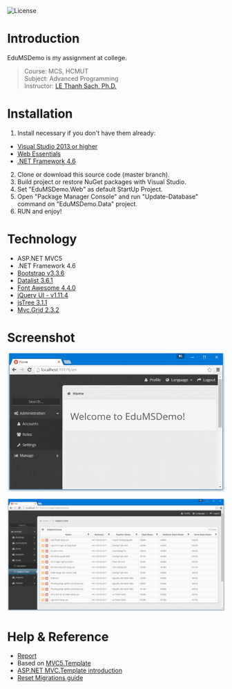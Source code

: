 ![License](https://img.shields.io/badge/license-MIT-green.svg?style=plastic)

# Introduction
EduMSDemo is my assignment at college.
> Course: MCS, HCMUT <br />
> Subject: Advanced Programming<br />
> Instructor: [LE Thanh Sach, Ph.D.](http://cse.hcmut.edu.vn/~ltsach/)

# Installation
1. Install necessary if you don't have them already:
  - [Visual Studio 2013 or higher](https://www.visualstudio.com/en-us/downloads/download-visual-studio-vs.aspx)
  - [Web Essentials](http://vswebessentials.com/download)
  - [.NET Framework 4.6](http://getdotnet.azurewebsites.net/target-dotnet-platforms.html)
2. Clone or download this source code (master branch).
3. Build project or restore NuGet packages with Visual Studio.
4. Set "EduMSDemo.Web" as default StartUp Project.
5. Open "Package Manager Console" and run "Update-Database" command on "EduMSDemo.Data" project.
6. RUN and enjoy!

# Technology
- ASP.NET MVC5
- .NET Framework 4.6
- [Bootstrap v3.3.6](http://getbootstrap.com/)
- [Datalist 3.6.1](https://github.com/NonFactors/MVC5.Datalist)
- [Font Awesome 4.4.0](http://fontawesome.io)
- [jQuery UI - v1.11.4](http://jqueryui.com)
- [jsTree 3.1.1](http://jstree.com/)
- [Mvc.Grid 2.3.2](https://github.com/NonFactors/MVC5.Grid)

# Screenshot
![](https://raw.githubusercontent.com/bs135/EduMSDemo/master/screenshot/Screenshot%202016-06-04%2002.16.48.png)

![](https://raw.githubusercontent.com/bs135/EduMSDemo/master/screenshot/Screenshot%202016-06-05%2011.58.41.png)

# Help & Reference
- [Report](https://github.com/bs135/EduMSDemo/blob/master/report/AP_report.pdf)
- Based on [MVC5.Template](https://github.com/NonFactors/MVC5.Template)
- [ASP.NET MVC.Template introduction](http://www.codeproject.com/Articles/820836/ASP-NET-MVC-Template-introduction)
- [Reset Migrations guide](https://github.com/bs135/EduMSDemo/blob/master/src/EduMSDemo.Data/Migrations/cmd.txt)
